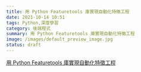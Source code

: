 ```yaml
---
title: 用 Python Featuretools 庫實現自動化特徵工程
date: 2021-10-14 10:51
tags: Python,深度學習
category: 後端程式
summary: 用 Python Featuretools 庫實現自動化特徵工程
image: /images/default_preview_image.jpg
status: draft
---
```



[用 Python Featuretools 庫實現自動化特徵工程](https://kknews.cc/zh-tw/code/kyqgaxv.html)